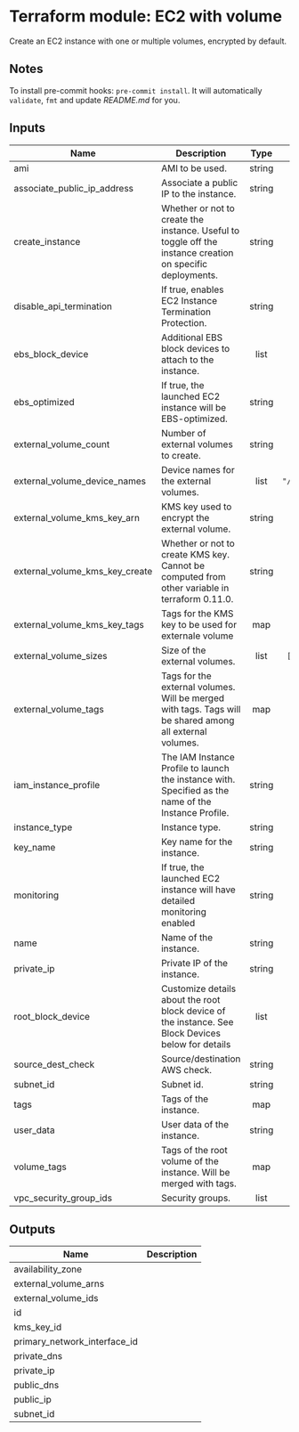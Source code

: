 # Terraform module: EC2 with volume

Create an EC2 instance with one or multiple volumes, encrypted by default.

## Notes

To install pre-commit hooks: `pre-commit install`.
It will automatically `validate`, `fmt` and update *README.md* for you.

<!-- BEGINNING OF PRE-COMMIT-TERRAFORM DOCS HOOK -->
## Inputs

| Name | Description | Type | Default | Required |
|------|-------------|:----:|:-----:|:-----:|
| ami | AMI to be used. | string | `""` | no |
| associate\_public\_ip\_address | Associate a public IP to the instance. | string | `"false"` | no |
| create\_instance | Whether or not to create the instance. Useful to toggle off the instance creation on specific deployments. | string | `"true"` | no |
| disable\_api\_termination | If true, enables EC2 Instance Termination Protection. | string | `"false"` | no |
| ebs\_block\_device | Additional EBS block devices to attach to the instance. | list | `[]` | no |
| ebs\_optimized | If true, the launched EC2 instance will be EBS-optimized. | string | `"false"` | no |
| external\_volume\_count | Number of external volumes to create. | string | `"1"` | no |
| external\_volume\_device\_names | Device names for the external volumes. | list | `[ "/dev/sdh" ]` | no |
| external\_volume\_kms\_key\_arn | KMS key used to encrypt the external volume. | string | `""` | no |
| external\_volume\_kms\_key\_create | Whether or not to create KMS key. Cannot be computed from other variable in terraform 0.11.0. | string | `"false"` | no |
| external\_volume\_kms\_key\_tags | Tags for the KMS key to be used for externale volume | map | `{}` | no |
| external\_volume\_sizes | Size of the external volumes. | list | `[ "40" ]` | no |
| external\_volume\_tags | Tags for the external volumes. Will be merged with tags. Tags will be shared among all external volumes. | map | `{}` | no |
| iam\_instance\_profile | The IAM Instance Profile to launch the instance with. Specified as the name of the Instance Profile. | string | `""` | no |
| instance\_type | Instance type. | string | `""` | no |
| key\_name | Key name for the instance. | string | `""` | no |
| monitoring | If true, the launched EC2 instance will have detailed monitoring enabled | string | `"false"` | no |
| name | Name of the instance. | string | `""` | no |
| private\_ip | Private IP of the instance. | string | `""` | no |
| root\_block\_device | Customize details about the root block device of the instance. See Block Devices below for details | list | `[]` | no |
| source\_dest\_check | Source/destination AWS check. | string | `"true"` | no |
| subnet\_id | Subnet id. | string | `""` | no |
| tags | Tags of the instance. | map | `{}` | no |
| user\_data | User data of the instance. | string | `""` | no |
| volume\_tags | Tags of the root volume of the instance. Will be merged with tags. | map | `{}` | no |
| vpc\_security\_group\_ids | Security groups. | list | `[]` | no |

## Outputs

| Name | Description |
|------|-------------|
| availability\_zone |  |
| external\_volume\_arns |  |
| external\_volume\_ids |  |
| id |  |
| kms\_key\_id |  |
| primary\_network\_interface\_id |  |
| private\_dns |  |
| private\_ip |  |
| public\_dns |  |
| public\_ip |  |
| subnet\_id |  |

<!-- END OF PRE-COMMIT-TERRAFORM DOCS HOOK -->
